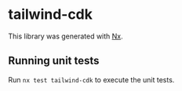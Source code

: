 # tailwind-cdk

This library was generated with [Nx](https://nx.dev).

## Running unit tests

Run `nx test tailwind-cdk` to execute the unit tests.
